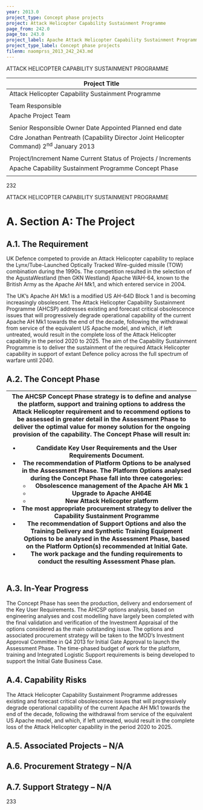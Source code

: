 ```yaml
---
year: 2013.0
project_type: Concept phase projects
project: Attack Helicopter Capability Sustainment Programme
page_from: 242.0
page_to: 243.0
project_label: Apache Attack Helicopter Capability Sustainment Programme
project_type_label: Concept phase projects
filenm: naomprss_2013_242_243.md
---
```

ATTACK HELICOPTER CAPABILITY SUSTAINMENT PROGRAMME

<table>
<colgroup>
<col style="width: 100%" />
</colgroup>
<thead>
<tr>
<th>Project Title</th>
</tr>
</thead>
<tbody>
<tr>
<td>Attack Helicopter Capability Sustainment Programme</td>
</tr>
<tr>
<td></td>
</tr>
<tr>
<td>Team Responsible</td>
</tr>
<tr>
<td>Apache Project Team</td>
</tr>
<tr>
<td></td>
</tr>
<tr>
<td>Senior Responsible Owner Date Appointed Planned end date</td>
</tr>
<tr>
<td>Cdre Jonathan Pentreath (Capability Director Joint Helicopter Command) 2<sup>nd</sup> January 2013</td>
</tr>
<tr>
<td></td>
</tr>
<tr>
<td>Project/Increment Name Current Status of Projects /
Increments</td>
</tr>
<tr>
<td>Apache Capability Sustainment Programme Concept Phase</td>
</tr>
<tr>
<td></td>
</tr>
</tbody>
</table>

232

ATTACK HELICOPTER CAPABILITY SUSTAINMENT PROGRAMME

# A. Section A: The Project

## A.1. The Requirement

UK Defence competed to provide an Attack Helicopter capability to replace the Lynx/Tube-Launched Optically Tracked Wire-guided missile (TOW) combination during the 1990s. The competition resulted in the selection of the AgustaWestland (then GKN Westland) Apache WAH-64, known to the British Army as the Apache AH Mk1, and which entered service in 2004.

The UK’s Apache AH Mk1 is a modified US AH-64D Block 1 and is becoming increasingly obsolescent. The Attack Helicopter Capability Sustainment Programme (AHCSP) addresses existing and forecast critical obsolescence issues that will progressively degrade operational capability of the current Apache AH Mk1 towards the end of the decade, following the withdrawal from service of the equivalent US Apache model, and which, if left untreated, would result in the complete loss of the Attack Helicopter capability in the period 2020 to 2025. The aim of the Capability Sustainment Programme is to deliver the sustainment of the required Attack Helicopter capability in support of extant Defence policy across the full spectrum of warfare until 2040.

## A.2. The Concept Phase

<table>
<colgroup>
<col style="width: 100%" />
</colgroup>
<thead>
<tr>
<th>The AHCSP Concept Phase strategy is to define and analyse the platform, support and training options to address the Attack Helicopter requirement and to recommend options to be assessed in greater detail in the Assessment Phase to deliver the optimal value for money solution for the ongoing provision of the capability. The Concept Phase will result in:
<ul>
<li>Candidate Key User Requirements and the User Requirements Document.</li>
<li>The recommendation of Platform Options to be analysed in the Assessment Phase. The Platform Options analysed during the Concept Phase fall into three categories:
<ul>
<li>Obsolescence management of the Apache AH Mk 1</li>
<li>Upgrade to Apache AH64E</li>
<li>New Attack Helicopter platform</li>
</ul></li>
<li>The most appropriate procurement strategy to deliver the Capability Sustainment Programme</li>
<li>The recommendation of Support Options and also the Training Delivery and Synthetic Training Equipment Options to be analysed in the Assessment Phase, based on the Platform Option(s) recommended at Initial Gate.</li>
<li>The work package and the funding requirements to conduct the resulting Assessment Phase plan.</li>
</ul></th>
</tr>
</thead>
<tbody>
</tbody>
</table>

## A.3. In-Year Progress

The Concept Phase has seen the production, delivery and endorsement of the Key User Requirements. The AHCSP options analysis, based on engineering analyses and cost modelling have largely been completed with the final validation and verification of the Investment Appraisal of the options considered as the main outstanding issue. The options and associated procurement strategy will be taken to the MOD’s Investment Approval Committee in Q4 2013 for Initial Gate Approval to launch the Assessment Phase. The time-phased budget of work for the platform, training and Integrated Logistic Support requirements is being developed to support the Initial Gate Business Case.

## A.4. Capability Risks

The Attack Helicopter Capability Sustainment Programme addresses existing and forecast critical obsolescence issues that will progressively degrade operational capability of the current Apache AH Mk1 towards the end of the decade, following the withdrawal from service of the equivalent US Apache model, and which, if left untreated, would result in the complete loss of the Attack Helicopter capability in the period 2020 to 2025.

## A.5. Associated Projects – N/A

## A.6. Procurement Strategy – N/A

## A.7. Support Strategy – N/A

233

